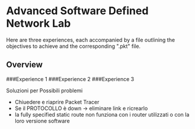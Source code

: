 # Advanced Software Defined Network Lab

Here are three experiences, each accompanied by a file outlining the objectives to achieve and the corresponding ".pkt" file.

## Overview
###Experience 1
###Experience 2
###Experience 3

Soluzioni per Possibili problemi
- Chiuedere e riaprire Packet Tracer
- Se il PROTOCOLLO è down -> eliminare link e ricrearlo
- la fully specified static route non funziona con i router utilizzati o con la loro versione software
